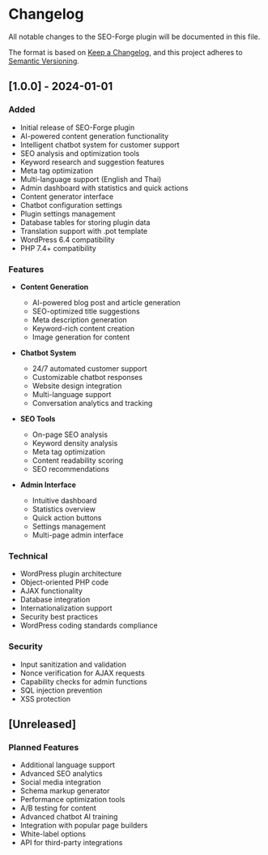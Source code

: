 # Changelog

All notable changes to the SEO-Forge plugin will be documented in this file.

The format is based on [Keep a Changelog](https://keepachangelog.com/en/1.0.0/),
and this project adheres to [Semantic Versioning](https://semver.org/spec/v2.0.0.html).

## [1.0.0] - 2024-01-01

### Added
- Initial release of SEO-Forge plugin
- AI-powered content generation functionality
- Intelligent chatbot system for customer support
- SEO analysis and optimization tools
- Keyword research and suggestion features
- Meta tag optimization
- Multi-language support (English and Thai)
- Admin dashboard with statistics and quick actions
- Content generator interface
- Chatbot configuration settings
- Plugin settings management
- Database tables for storing plugin data
- Translation support with .pot template
- WordPress 6.4 compatibility
- PHP 7.4+ compatibility

### Features
- **Content Generation**
  - AI-powered blog post and article generation
  - SEO-optimized title suggestions
  - Meta description generation
  - Keyword-rich content creation
  - Image generation for content

- **Chatbot System**
  - 24/7 automated customer support
  - Customizable chatbot responses
  - Website design integration
  - Multi-language support
  - Conversation analytics and tracking

- **SEO Tools**
  - On-page SEO analysis
  - Keyword density analysis
  - Meta tag optimization
  - Content readability scoring
  - SEO recommendations

- **Admin Interface**
  - Intuitive dashboard
  - Statistics overview
  - Quick action buttons
  - Settings management
  - Multi-page admin interface

### Technical
- WordPress plugin architecture
- Object-oriented PHP code
- AJAX functionality
- Database integration
- Internationalization support
- Security best practices
- WordPress coding standards compliance

### Security
- Input sanitization and validation
- Nonce verification for AJAX requests
- Capability checks for admin functions
- SQL injection prevention
- XSS protection

## [Unreleased]

### Planned Features
- Additional language support
- Advanced SEO analytics
- Social media integration
- Schema markup generator
- Performance optimization tools
- A/B testing for content
- Advanced chatbot AI training
- Integration with popular page builders
- White-label options
- API for third-party integrations
